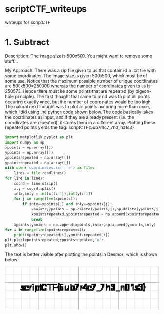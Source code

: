 # scriptCTF_writeups
writeups for scriptCTF

# 1. Subtract
Description: The image size is 500x500. You might want to remove some stuff...

My Approach:
There was a zip file given to us that contained a .txt file with some coordinates. The image size is given 500x500, which must be of some use. Notice that the maximum possible number of unique coordinates are 500x500=250000 whereas the number of coordinates given to us is 250573. Hence there must be some points that are repeated (by pigeon-hole principle). The first thought that came to mind was to plot all points occuring exactly once, but the number of coordinates would be too high. The natural next thought was to plot all points occuring more than once, which I did using the python code shown below. The code basically takes the coordinates as input, and if they are already present (i.e. the coordinates are repeated), it stores them in a different array. Plotting these repeated points yields the flag: scriptCTF{5ub7r4c7_7h3_n01s3}

```python
import matplotlib.pyplot as plt
import numpy as np
xpoints = np.array([])
ypoints = np.array([])
xpointsrepeated = np.array([])
ypointsrepeated = np.array([])
with open('coordinates.txt','r') as file:
    lines = file.readlines()
for line in lines:
    coord = line.strip()
    x,y = coord.split()
    intx,inty = int(x[1:-1]),int(y[:-1])
    for j in range(len(xpoints)):
        if intx==xpoints[j] and inty==ypoints[j]:
            xpoints,ypoints = np.delete(xpoints,j),np.delete(ypoints,j)
            xpointsrepeated,ypointsrepeated = np.append(xpointsrepeated,intx),np.append(ypointsrepeated,inty)
            break
    xpoints,ypoints = np.append(xpoints,intx),np.append(ypoints,inty)
for i in range(len(xpointsrepeated)):
    print(xpointsrepeated[i],ypointsrepeated[i])
plt.plot(xpointsrepeated,ypointsrepeated,'o')
plt.show()
```

The text is better visible after plotting the points in Desmos, which is shown below:

![subtract_flag](subtract_flag.png)
